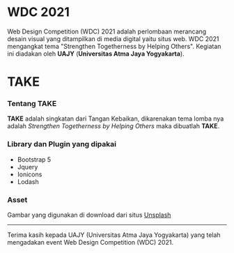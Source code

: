 # WDC 2021
Web Design Competition (WDC) 2021 adalah perlombaan merancang desain visual yang ditampilkan di media digital yaitu situs web. WDC 2021 mengangkat tema "Strengthen Togetherness by Helping Others". Kegiatan ini diadakan oleh **UAJY** (**Universitas Atma Jaya Yogyakarta**).

# TAKE
### Tentang TAKE
**TAKE** adalah singkatan dari Tangan Kebaikan, dikarenakan tema lomba nya adalah *Strengthen Togetherness by Helping Others* maka dibuatlah **TAKE**.

### Library dan Plugin yang dipakai
- Bootstrap 5
- Jquery
- Ionicons
- Lodash

### Asset
Gambar yang digunakan di download dari situs [Unsplash](https://unsplash.com/)
<hr>
Terima kasih kepada UAJY (Universitas Atma Jaya Yogyakarta) yang telah mengadakan event Web Design Competition (WDC) 2021.

